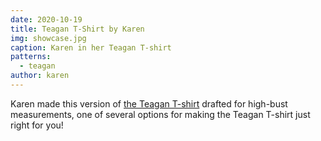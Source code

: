 ```yaml
---
date: 2020-10-19
title: Teagan T-Shirt by Karen
img: showcase.jpg
caption: Karen in her Teagan T-shirt
patterns:
  - teagan
author: karen
---
```


Karen made this version of [the Teagan T-shirt](/designs/teagan/) drafted for high-bust measurements, one of several options for making the Teagan T-shirt just right for you!
